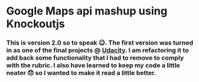 # Google Maps api mashup using Knockoutjs

### This is version 2.0 so to speak :wink:. The first version was turned in as one of the final projects @ [Udacity](www.udacity.com/). I am refactoring it to add back some functionality that I had to remove to comply with the rubric. I also have learned to keep my code a little neater :disappointed: so I wanted to make it read a little better. 